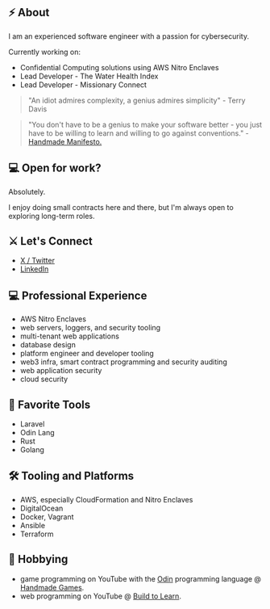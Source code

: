 <!--
**patrickodacre/patrickodacre** is a ✨ _special_ ✨ repository because its `README.md` (this file) appears on your GitHub profile.

Here are some ideas to get you started:

- 🔭 I’m currently working on ...
- 🌱 I’m currently learning ...
- 👯 I’m looking to collaborate on ...
- 🤔 I’m looking for help with ...
- 💬 Ask me about ...
- 📫 How to reach me: ...
- 😄 Pronouns: ...
- ⚡ Fun fact: ... 
-->

## ⚡ About

I am an experienced software engineer with a passion for cybersecurity.

Currently working on:

* Confidential Computing solutions using AWS Nitro Enclaves
* Lead Developer - The Water Health Index
* Lead Developer - Missionary Connect

> "An idiot admires complexity, a genius admires simplicity" - Terry Davis

> "You don't have to be a genius to make your software better - you just have to be willing to learn and willing to go against conventions." - <a href="https://handmade.network/manifesto" target="_blank">Handmade Manifesto.</a>

## 💻 Open for work?

Absolutely.

I enjoy doing small contracts here and there, but I'm always open to exploring long-term roles.

## ⚔ Let's Connect

- <a href="https://x.com/patrickodacre" target="_blank">X / Twitter</a>
- <a href="https://www.linkedin.com/in/patrickodacre/" target="_blank">LinkedIn</a>

## 💻 Professional Experience

- AWS Nitro Enclaves
- web servers, loggers, and security tooling
- multi-tenant web applications
- database design
- platform engineer and developer tooling
- web3 infra, smart contract programming and security auditing
- web application security
- cloud security

## 🔨 Favorite Tools

- Laravel
- Odin Lang
- Rust
- Golang

## 🛠 Tooling and Platforms

- AWS, especially CloudFormation and Nitro Enclaves
- DigitalOcean
- Docker, Vagrant
- Ansible
- Terraform

## 👾 Hobbying

- game programming on YouTube with the <a href="https://odin-lang.org/" target="_blank">Odin</a> programming language @ <a target="_blank" href="https://youtube.com/@handmadegamesdev">Handmade Games</a>.
- web programming on YouTube @ <a target="_blank" href="https://youtube.com/@buildtolearn">Build to Learn</a>.



